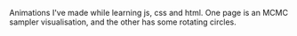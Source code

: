 Animations I've made while learning js, css and html. 
One page is an MCMC sampler visualisation, and the other has some rotating circles.
